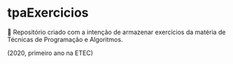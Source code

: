 # tpaExercicios
🌠 Repositório criado com a intenção de armazenar exercícios da matéria de Técnicas de Programação e Algoritmos.

(2020, primeiro ano na ETEC)
